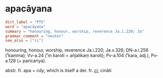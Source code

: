 # apacāyana

``` toml
dict_label = "PTS"
word = "apacāyana"
summary = "honouring, honour, worship, reverence Ja.i.220; Ja"
grammar_comment = "neuter"
see_also = ["ci"]
```

honouring, honour, worship, reverence Ja.i.220; Ja.v.326; DN\-a.i.256 (˚kamma); Vv\-a.24 (˚ṃ karoti = añjalikaṃ karoti); Pv\-a.104 (˚kara, adj.), Pv\-a.128 (\+ paricariya).

abstr. fr. apa \+ *cāy*, which is itself a der. fr. *[ci](ci.md)*, cināti

